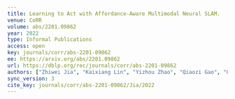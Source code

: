 ```yaml
---
title: Learning to Act with Affordance-Aware Multimodal Neural SLAM.
venue: CoRR
volume: abs/2201.09862
year: 2022
type: Informal Publications
access: open
key: journals/corr/abs-2201-09862
ee: https://arxiv.org/abs/2201.09862
url: https://dblp.org/rec/journals/corr/abs-2201-09862
authors: ["Zhiwei Jia", "Kaixiang Lin", "Yizhou Zhao", "Qiaozi Gao", "Govind Thattai", "Gaurav S. Sukhatme"]
sync_version: 3
cite_key: journals/corr/abs-2201-09862/Jia/2022
---
```

